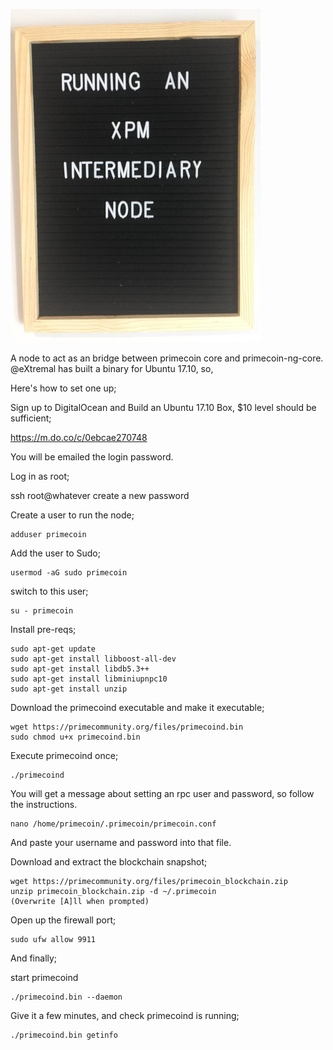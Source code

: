 <!-- TITLE: Running an Intermediary Node on Ubuntu 17.10 -->
<!-- SUBTITLE: A quick summary of Running Int Node -->

![Title Image](/uploads/inter-2.jpg "Title Image")

A node to act as an bridge between primecoin core and primecoin-ng-core. @eXtremal has built a binary for Ubuntu 17.10, so,

Here's how to set one up;


Sign up to DigitalOcean and Build an Ubuntu 17.10 Box, $10 level should be sufficient;

https://m.do.co/c/0ebcae270748

You will be emailed the login password.



Log in as root;

ssh root@whatever
create a new password

Create a user to run the node;

```
adduser primecoin
```

Add the user to Sudo;

```
usermod -aG sudo primecoin
```

switch to this user;

```
su - primecoin
```

Install pre-reqs;

```
sudo apt-get update
sudo apt-get install libboost-all-dev
sudo apt-get install libdb5.3++
sudo apt-get install libminiupnpc10
sudo apt-get install unzip

```

Download the primecoind executable and make it executable;

```
wget https://primecommunity.org/files/primecoind.bin
sudo chmod u+x primecoind.bin

```


Execute primecoind once;

```
./primecoind
```

You will get a message about setting an rpc user and password, so follow the instructions.

```
nano /home/primecoin/.primecoin/primecoin.conf
```

And paste your username and password into that file.

Download and extract the blockchain snapshot;

```
wget https://primecommunity.org/files/primecoin_blockchain.zip
unzip primecoin_blockchain.zip -d ~/.primecoin
(Overwrite [A]ll when prompted)

```

Open up the firewall port;

```
sudo ufw allow 9911
```

And finally;


start primecoind

```
./primecoind.bin --daemon
```

Give it a few minutes, and check primecoind is running;

```
./primecoind.bin getinfo

```